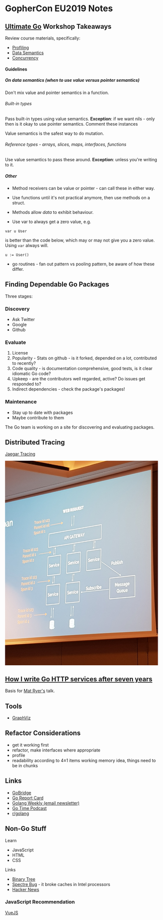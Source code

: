 # GopherCon EU2019 Notes

## [Ultimate Go](https://github.com/ardanlabs/gotraining/blob/master/topics/courses/go/README.md) Workshop Takeaways

Review course materials, specifically:
 
* [Profiling](https://github.com/ardanlabs/gotraining/blob/master/topics/courses/go/tooling/README.md)
* [Data Semantics](https://github.com/ardanlabs/gotraining/blob/67e33a36da51d394b0fe6f925b8023e10a29878d/topics/go/language/methods/example5/example5.go)
* [Concurrency](https://github.com/ardanlabs/gotraining/blob/master/topics/courses/go/concurrency/README.md)

#### Guidelines

##### On data semantics (when to use value versus pointer semantics)

Don't mix value and pointer semantics in a function.

###### Built-in types

Pass built-in types using value semantics.
**Exception**: if we want nils - only then is it okay to use pointer semantics. Comment these instances

Value semantics is the safest way to do mutation.

###### Reference types - arrays, slices, maps, interfaces, functions

Use value semantics to pass these around. **Exception**: unless you're writing to it.

##### Other 

* Method receivers can be value or pointer - can call these in either way.

* Use functions until it's not practical anymore, then use methods on a struct.

* Methods allow _data_ to exhibit behaviour.

* Use var to always get a zero value, e.g.
```
var u User
```
is better than the code below, which may or may not give you a zero value. Using `var` always will.
```
u := User()
``` 

* go routines - fan out pattern vs pooling pattern, be aware of how these differ.

## Finding Dependable Go Packages

Three stages:

### Discovery 
* Ask Twitter 
* Google
* Github

### Evaluate 
1. License
2. Popularity - Stats on github - is it forked, depended on a lot, contributed to recently? 
3. Code quality - is documentation comprehensive, good tests, is it clear idiomatic Go code?
4. Upkeep - are the contributors well regarded, active? Do issues get responded to?
5. Indirect dependencies - check the package's packages!

### Maintenance 
* Stay up to date with packages
* Maybe contribute to them

The Go team is working on a site for discovering and evaluating packages.

## Distributed Tracing
[Jaegar Tracing](https://www.jaegertracing.io/)

![Distributed Tracing Example Diagram](distributed_tracing.jpg "Distributed Tracing Example Diagram")

## [How I write Go HTTP services after seven years](https://medium.com/statuscode/how-i-write-go-http-services-after-seven-years-37c208122831)
Basis for [Mat Ryer's](https://twitter.com/matryer) talk.

## Tools
* [GraphViz](http://graphviz.org/)

## Refactor Considerations
* get it working first
* refactor, make interfaces where appropriate
* profile
* readability according to 4±1 items working memory idea, things need to be in chunks

## Links

* [GoBridge](https://github.com/gobridge/about-us/blob/master/README.md)
* [Go Report Card](https://goreportcard.com/)
* [Golang Weekly (email newsletter)](https://golangweekly.com/issues/264)
* [Go Time Podcast](https://changelog.com/gotime)
* [r/golang](https://www.reddit.com/r/golang/)

## Non-Go Stuff

Learn
* JavaScript
* HTML
* CSS

Links
* [Binary Tree](https://appliedgo.net/bintree/)
* [Spectre Bug](https://en.wikipedia.org/wiki/Spectre_(security_vulnerability)/) - it broke caches in Intel processors
* [Hacker News](https://thehackernews.com/)

### JavaScript Recommendation

[VueJS](https://vuejs.org/)